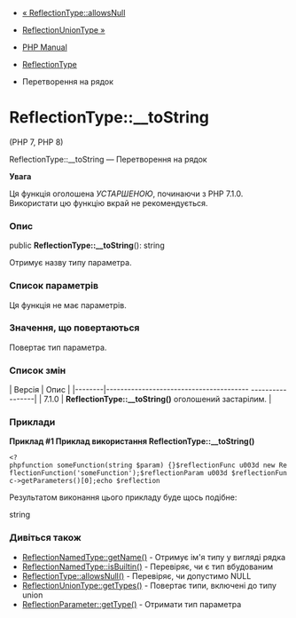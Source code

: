 - [« ReflectionType::allowsNull](reflectiontype.allowsnull.md)
- [ReflectionUnionType »](class.reflectionuniontype.md)

- [PHP Manual](index.md)
- [ReflectionType](class.reflectiontype.md)
- Перетворення на рядок

# ReflectionType::\_\_toString

(PHP 7, PHP 8)

ReflectionType::\_\_toString — Перетворення на рядок

**Увага**

Ця функція оголошена *УСТАРШЕНОЮ*, починаючи з PHP 7.1.0. Використати
цю функцію вкрай не рекомендується.

### Опис

public **ReflectionType::\_\_toString**(): string

Отримує назву типу параметра.

### Список параметрів

Ця функція не має параметрів.

### Значення, що повертаються

Повертає тип параметра.

### Список змін

| Версія | Опис |
|--------|---------------------------------------- -----------------|
| 7.1.0 | **ReflectionType::\_\_toString()** оголошений застарілим. |

### Приклади

**Приклад #1 Приклад використання **ReflectionType::\_\_toString()****

` <?phpfunction someFunction(string $param) {}$reflectionFunc u003d new ReflectionFunction('someFunction');$reflectionParam u003d $reflectionFunc->getParameters()[0];echo $reflection `

Результатом виконання цього прикладу буде щось подібне:

string

### Дивіться також

- [ReflectionNamedType::getName()](reflectionnamedtype.getname.md) -
Отримує ім'я типу у вигляді рядка
- [ReflectionNamedType::isBuiltin()](reflectionnamedtype.isbuiltin.md) -
Перевіряє, чи є тип вбудованим
- [ReflectionType::allowsNull()](reflectiontype.allowsnull.md) -
Перевіряє, чи допустимо NULL
- [ReflectionUnionType::getTypes()](reflectionuniontype.gettypes.md) -
Повертає типи, включені до типу union
- [ReflectionParameter::getType()](reflectionparameter.gettype.md) -
Отримати тип параметра
